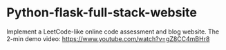 # Python-flask-full-stack-website
Implement a LeetCode-like online code assessment and blog website.
The 2-min demo video: https://www.youtube.com/watch?v=gZ8CC4mBHr8
